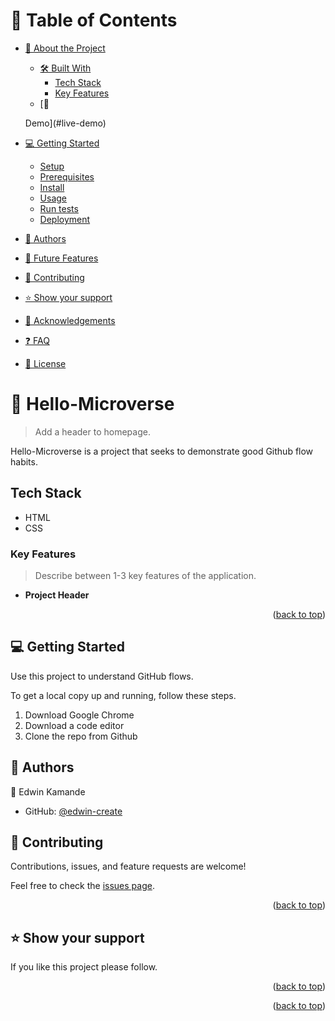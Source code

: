 <a name="readme-top"></a>

<!--


REQUIRED SECTIONS:
- Table of Contents
- About the Project
  - Built With
  - Live Demo
- Getting Started
- Authors
- Future Features
- Contributing
- Show your support
- Acknowledgements
- License



<div align="center">

  <img src="murple_logo.png" alt="logo" width="140"  height="auto" />
  <br/>

  <h3><b>Microverse README Template</b></h3>

</div>

<!-- TABLE OF CONTENTS -->

# 📗 Table of Contents

- [📖 About the Project](#about-project)
  - [🛠 Built With](#built-with)
    - [Tech Stack](#tech-stack)
    - [Key Features](#key-features)
  - [🚀 
  
  Demo](#live-demo)
- [💻 Getting Started](#getting-started)
  - [Setup](#setup)
  - [Prerequisites](#prerequisites)
  - [Install](#install)
  - [Usage](#usage)
  - [Run tests](#run-tests)
  - [Deployment](#triangular_flag_on_post-deployment)
- [👥 Authors](#authors)
- [🔭 Future Features](#future-features)
- [🤝 Contributing](#contributing)
- [⭐️ Show your support](#support)
- [🙏 Acknowledgements](#acknowledgements)
- [❓ FAQ](#faq)
- [📝 License](#license)

<!-- PROJECT DESCRIPTION -->

# 📖 Hello-Microverse <a name="Hello-Microverse"></a>

> Add a header to homepage.

Hello-Microverse is a project that seeks to demonstrate good Github flow habits.




## Tech Stack <a name="tech-stack"></a>
- HTML
- CSS


### Key Features <a name="key-features"></a>

> Describe between 1-3 key features of the application.

- **Project Header**


<p align="right">(<a href="#readme-top">back to top</a>)</p>


<!-- GETTING STARTED -->

## 💻 Getting Started <a name="getting-started"></a>

Use this project to understand GitHub flows.

To get a local copy up and running, follow these steps.

1. Download Google Chrome
2. Download a code editor
3. Clone the repo from Github


## 👥 Authors <a name="authors"></a>



👤 Edwin Kamande

- GitHub: [@edwin-create](https://github.com/edwin-create/Hello-Microverse)




<!-- CONTRIBUTING -->

## 🤝 Contributing <a name="contributing"></a>

Contributions, issues, and feature requests are welcome!

Feel free to check the [issues page](../../issues/).

<p align="right">(<a href="#readme-top">back to top</a>)</p>

<!-- SUPPORT -->

## ⭐️ Show your support <a name="support"></a>



If you like this project please follow.

<p align="right">(<a href="#readme-top">back to top</a>)</p>




<p align="right">(<a href="#readme-top">back to top</a>)</p>